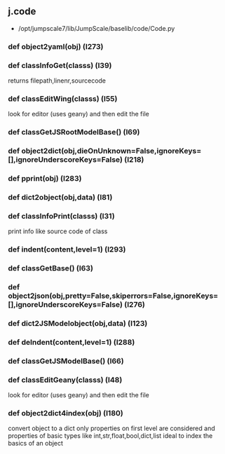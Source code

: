 ## j.code

- /opt/jumpscale7/lib/JumpScale/baselib/code/Code.py

### def object2yaml(obj) (l273)

### def classInfoGet(classs) (l39)

returns filepath,linenr,sourcecode

### def classEditWing(classs) (l55)

look for editor (uses geany) and then edit the file

### def classGetJSRootModelBase() (l69)

### def object2dict(obj,dieOnUnknown=False,ignoreKeys=[],ignoreUnderscoreKeys=False) (l218)

### def pprint(obj) (l283)

### def dict2object(obj,data) (l81)

### def classInfoPrint(classs) (l31)

print info like source code of class

### def indent(content,level=1) (l293)

### def classGetBase() (l63)

### def object2json(obj,pretty=False,skiperrors=False,ignoreKeys=[],ignoreUnderscoreKeys=False) (l276)

### def dict2JSModelobject(obj,data) (l123)

### def deIndent(content,level=1) (l288)

### def classGetJSModelBase() (l66)

### def classEditGeany(classs) (l48)

look for editor (uses geany) and then edit the file

### def object2dict4index(obj) (l180)

convert object to a dict
only properties on first level are considered
and properties of basic types like int,str,float,bool,dict,list
ideal to index the basics of an object

